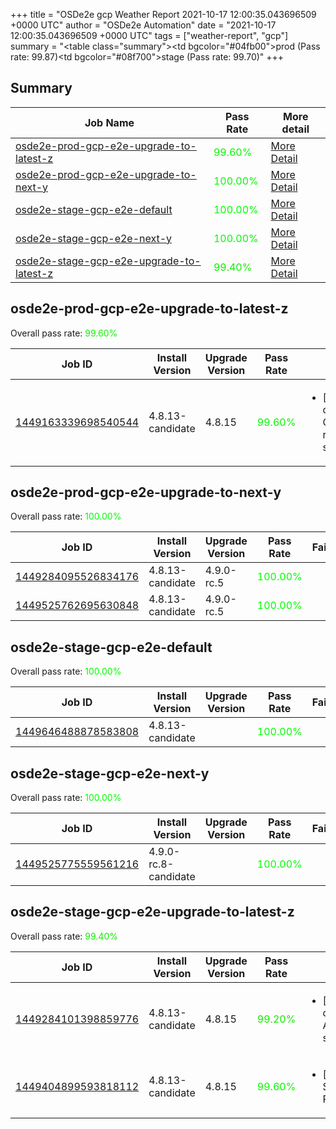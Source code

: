 +++
title = "OSDe2e gcp Weather Report 2021-10-17 12:00:35.043696509 +0000 UTC"
author = "OSDe2e Automation"
date = "2021-10-17 12:00:35.043696509 +0000 UTC"
tags = ["weather-report", "gcp"]
summary = "<table class=\"summary\"><tr><td bgcolor=\"#04fb00\"></td><td>prod (Pass rate: 99.87)</td></tr><tr><td bgcolor=\"#08f700\"></td><td>stage (Pass rate: 99.70)</td></tr></table>"
+++
## Summary

| Job Name | Pass Rate | More detail |
|----------|-----------|-------------|
|[osde2e-prod-gcp-e2e-upgrade-to-latest-z](https://prow.ci.openshift.org/?job=osde2e-prod-gcp-e2e-upgrade-to-latest-z)| <span style="color:#0bf400;">99.60%</span>|[More Detail](#osde2e-prod-gcp-e2e-upgrade-to-latest-z)|
|[osde2e-prod-gcp-e2e-upgrade-to-next-y](https://prow.ci.openshift.org/?job=osde2e-prod-gcp-e2e-upgrade-to-next-y)| <span style="color:#01fe00;">100.00%</span>|[More Detail](#osde2e-prod-gcp-e2e-upgrade-to-next-y)|
|[osde2e-stage-gcp-e2e-default](https://prow.ci.openshift.org/?job=osde2e-stage-gcp-e2e-default)| <span style="color:#01fe00;">100.00%</span>|[More Detail](#osde2e-stage-gcp-e2e-default)|
|[osde2e-stage-gcp-e2e-next-y](https://prow.ci.openshift.org/?job=osde2e-stage-gcp-e2e-next-y)| <span style="color:#01fe00;">100.00%</span>|[More Detail](#osde2e-stage-gcp-e2e-next-y)|
|[osde2e-stage-gcp-e2e-upgrade-to-latest-z](https://prow.ci.openshift.org/?job=osde2e-stage-gcp-e2e-upgrade-to-latest-z)| <span style="color:#10ef00;">99.40%</span>|[More Detail](#osde2e-stage-gcp-e2e-upgrade-to-latest-z)|



## osde2e-prod-gcp-e2e-upgrade-to-latest-z

Overall pass rate: <span style="color:#0bf400;">99.60%</span>

| Job ID | Install Version | Upgrade Version | Pass Rate | Failures |
|--------|-----------------|-----------------|-----------|----------|
[1449163339698540544](https://prow.ci.openshift.org/view/gs/origin-ci-test/logs/osde2e-prod-gcp-e2e-upgrade-to-latest-z/1449163339698540544) | 4.8.13-candidate | 4.8.15 | <span style="color:#0bf400;">99.60%</span>|<ul><li>[upgrade] [Suite: operators] CloudIngressOperator rh-api-test hostname should resolve</li></ul>



## osde2e-prod-gcp-e2e-upgrade-to-next-y

Overall pass rate: <span style="color:#01fe00;">100.00%</span>

| Job ID | Install Version | Upgrade Version | Pass Rate | Failures |
|--------|-----------------|-----------------|-----------|----------|
[1449284095526834176](https://prow.ci.openshift.org/view/gs/origin-ci-test/logs/osde2e-prod-gcp-e2e-upgrade-to-next-y/1449284095526834176) | 4.8.13-candidate | 4.9.0-rc.5 | <span style="color:#01fe00;">100.00%</span>|
[1449525762695630848](https://prow.ci.openshift.org/view/gs/origin-ci-test/logs/osde2e-prod-gcp-e2e-upgrade-to-next-y/1449525762695630848) | 4.8.13-candidate | 4.9.0-rc.5 | <span style="color:#01fe00;">100.00%</span>|



## osde2e-stage-gcp-e2e-default

Overall pass rate: <span style="color:#01fe00;">100.00%</span>

| Job ID | Install Version | Upgrade Version | Pass Rate | Failures |
|--------|-----------------|-----------------|-----------|----------|
[1449646488878583808](https://prow.ci.openshift.org/view/gs/origin-ci-test/logs/osde2e-stage-gcp-e2e-default/1449646488878583808) | 4.8.13-candidate |  | <span style="color:#01fe00;">100.00%</span>|



## osde2e-stage-gcp-e2e-next-y

Overall pass rate: <span style="color:#01fe00;">100.00%</span>

| Job ID | Install Version | Upgrade Version | Pass Rate | Failures |
|--------|-----------------|-----------------|-----------|----------|
[1449525775559561216](https://prow.ci.openshift.org/view/gs/origin-ci-test/logs/osde2e-stage-gcp-e2e-next-y/1449525775559561216) | 4.9.0-rc.8-candidate |  | <span style="color:#01fe00;">100.00%</span>|



## osde2e-stage-gcp-e2e-upgrade-to-latest-z

Overall pass rate: <span style="color:#10ef00;">99.40%</span>

| Job ID | Install Version | Upgrade Version | Pass Rate | Failures |
|--------|-----------------|-----------------|-----------|----------|
[1449284101398859776](https://prow.ci.openshift.org/view/gs/origin-ci-test/logs/osde2e-stage-gcp-e2e-upgrade-to-latest-z/1449284101398859776) | 4.8.13-candidate | 4.8.15 | <span style="color:#15ea00;">99.20%</span>|<ul><li>[upgrade] [Suite: operators] AlertmanagerInhibitions should exist</li></ul>
[1449404899593818112](https://prow.ci.openshift.org/view/gs/origin-ci-test/logs/osde2e-stage-gcp-e2e-upgrade-to-latest-z/1449404899593818112) | 4.8.13-candidate | 4.8.15 | <span style="color:#0bf400;">99.60%</span>|<ul><li>[upgrade] [Suite: e2e] Storage storage create PVCs</li></ul>




